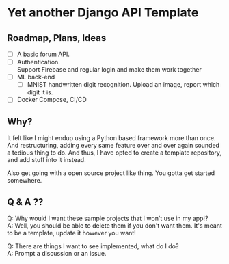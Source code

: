 # Yet another Django API Template

## Roadmap, Plans, Ideas
- [ ] A basic forum API.
- [ ] Authentication.<br/>
  Support Firebase and regular login and make them work together
- [ ] ML back-end
  - [ ] MNIST handwritten digit recognition. Upload an image, report which digit it is.
- [ ] Docker Compose, CI/CD

## Why?
It felt like I might endup using a Python based framework more than once. And restructuring, adding every same feature over and over again sounded a tedious thing to do. And thus, I have opted to create a template repository, and add stuff into it instead.

Also get going with a open source project like thing. You gotta get started somewhere.

## Q & A ??
Q: Why would I want these sample projects that I won't use in my app!?<br/>
A: Well, you should be able to delete them if you don't want them. It's meant to be a template, update it however you want!

Q: There are things I want to see implemented, what do I do?<br/>
A: Prompt a discussion or an issue.

